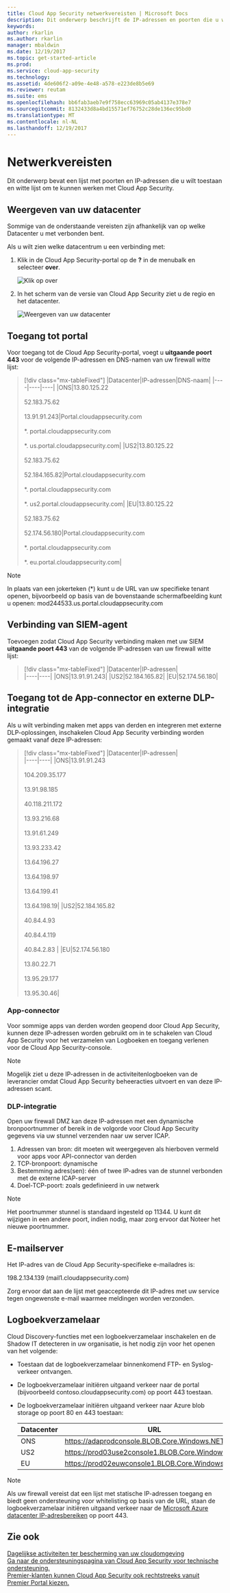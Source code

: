 ```yaml
---
title: Cloud App Security netwerkvereisten | Microsoft Docs
description: Dit onderwerp beschrijft de IP-adressen en poorten die u wilt openen om te werken met Cloud App Security.
keywords: 
author: rkarlin
ms.author: rkarlin
manager: mbaldwin
ms.date: 12/19/2017
ms.topic: get-started-article
ms.prod: 
ms.service: cloud-app-security
ms.technology: 
ms.assetid: 4de606f2-a09e-4e48-a578-e223de8b5e69
ms.reviewer: reutam
ms.suite: ems
ms.openlocfilehash: bb6fab3aeb7e9f758ecc63969c05ab4137e378e7
ms.sourcegitcommit: 8132433d8a4bd15571ef76752c28de136ec95bd0
ms.translationtype: MT
ms.contentlocale: nl-NL
ms.lasthandoff: 12/19/2017
---
```

# <a name="network-requirements"></a>Netwerkvereisten

Dit onderwerp bevat een lijst met poorten en IP-adressen die u wilt toestaan en witte lijst om te kunnen werken met Cloud App Security. 


## <a name="view-your-data-center"></a>Weergeven van uw datacenter

Sommige van de onderstaande vereisten zijn afhankelijk van op welke Datacenter u met verbonden bent. 

Als u wilt zien welke datacentrum u een verbinding met:

1. Klik in de Cloud App Security-portal op de **?** in de menubalk en selecteer **over**. 

    ![Klik op over](./media/about-menu.png)

2. In het scherm van de versie van Cloud App Security ziet u de regio en het datacenter.

    ![Weergeven van uw datacenter](./media/data-center.png)

## <a name="portal-access"></a>Toegang tot portal

Voor toegang tot de Cloud App Security-portal, voegt u **uitgaande poort 443** voor de volgende IP-adressen en DNS-namen van uw firewall witte lijst:  


> [!div class="mx-tableFixed"]
|Datacenter|IP-adressen|DNS-naam|
|----|----|----|
|ONS|13.80.125.22<br></br>52.183.75.62<br></br>13.91.91.243|Portal.cloudappsecurity.com<br></br>\*. portal.cloudappsecurity.com <br></br>\*. us.portal.cloudappsecurity.com|
|US2|13.80.125.22<br></br>52.183.75.62<br></br>52.184.165.82|Portal.cloudappsecurity.com<br></br>\*. portal.cloudappsecurity.com <br></br>\*. us2.portal.cloudappsecurity.com|
|EU|13.80.125.22<br></br>52.183.75.62<br></br>52.174.56.180|Portal.cloudappsecurity.com<br></br>\*. portal.cloudappsecurity.com <br></br>\*. eu.portal.cloudappsecurity.com|


>[!NOTE]
>In plaats van een jokerteken (\*) kunt u de URL van uw specifieke tenant openen, bijvoorbeeld op basis van de bovenstaande schermafbeelding kunt u openen: mod244533.us.portal.cloudappsecurity.com

## <a name="siem-agent-connection"></a>Verbinding van SIEM-agent

Toevoegen zodat Cloud App Security verbinding maken met uw SIEM **uitgaande poort 443** van de volgende IP-adressen van uw firewall witte lijst:  


> [!div class="mx-tableFixed"]
|Datacenter|IP-adressen|  
|----|----|
|ONS|13.91.91.243|
|US2|52.184.165.82|
|EU|52.174.56.180|

## <a name="app-connector-access-and-external-dlp-integration"></a>Toegang tot de App-connector en externe DLP-integratie

Als u wilt verbinding maken met apps van derden en integreren met externe DLP-oplossingen, inschakelen Cloud App Security verbinding worden gemaakt vanaf deze IP-adressen:


> [!div class="mx-tableFixed"]
|Datacenter|IP-adressen|  
|----|----|
|ONS|13.91.91.243 <br></br> 104.209.35.177 <br></br> 13.91.98.185 <br></br> 40.118.211.172 <br></br> 13.93.216.68 <br></br> 13.91.61.249 <br></br> 13.93.233.42 <br></br> 13.64.196.27 <br></br> 13.64.198.97 <br></br> 13.64.199.41 <br></br> 13.64.198.19|
|US2|52.184.165.82<br></br> 40.84.4.93 <br></br> 40.84.4.119 <br></br> 40.84.2.83 |
|EU|52.174.56.180<br></br>13.80.22.71<br></br>13.95.29.177<br></br>13.95.30.46|


### <a name="app-connector"></a>App-connector
Voor sommige apps van derden worden geopend door Cloud App Security, kunnen deze IP-adressen worden gebruikt om in te schakelen van Cloud App Security voor het verzamelen van Logboeken en toegang verlenen voor de Cloud App Security-console. 

> [!NOTE]
>Mogelijk ziet u deze IP-adressen in de activiteitenlogboeken van de leverancier omdat Cloud App Security beheeracties uitvoert en van deze IP-adressen scant. 
  

### <a name="dlp-integration"></a>DLP-integratie

Open uw firewall DMZ kan deze IP-adressen met een dynamische bronpoortnummer of bereik in de volgorde voor Cloud App Security gegevens via uw stunnel verzenden naar uw server ICAP. 

1.  Adressen van bron: dit moeten wit weergegeven als hierboven vermeld voor apps voor API-connector van derden
2.  TCP-bronpoort: dynamische
3.  Bestemming adres(sen): één of twee IP-adres van de stunnel verbonden met de externe ICAP-server
4.  Doel-TCP-poort: zoals gedefinieerd in uw netwerk

> [!NOTE] 
> Het poortnummer stunnel is standaard ingesteld op 11344. U kunt dit wijzigen in een andere poort, indien nodig, maar zorg ervoor dat Noteer het nieuwe poortnummer.

## <a name="email-server"></a>E-mailserver

Het IP-adres van de Cloud App Security-specifieke e-mailadres is: 

198.2.134.139 (mail1.cloudappsecurity.com)

Zorg ervoor dat aan de lijst met geaccepteerde dit IP-adres met uw service tegen ongewenste e-mail waarmee meldingen worden verzonden.
    
## <a name="log-collector"></a>Logboekverzamelaar 

Cloud Discovery-functies met een logboekverzamelaar inschakelen en de Shadow IT detecteren in uw organisatie, is het nodig zijn voor het openen van het volgende:

- Toestaan dat de logboekverzamelaar binnenkomend FTP- en Syslog-verkeer ontvangen.
- De logboekverzamelaar initiëren uitgaand verkeer naar de portal (bijvoorbeeld contoso.cloudappsecurity.com) op poort 443 toestaan.
- De logboekverzamelaar initiëren uitgaand verkeer naar Azure blob storage op poort 80 en 443 toestaan:
   
    |Datacenter|URL|
    |----|----|
    |ONS|https://adaprodconsole.BLOB.Core.Windows.NET/|
    |US2|https://prod03use2console1.BLOB.Core.Windows.NET/|
    |EU|https://prod02euwconsole1.BLOB.Core.Windows.NET/|

> [!NOTE]
> Als uw firewall vereist dat een lijst met statische IP-adressen toegang en biedt geen ondersteuning voor whitelisting op basis van de URL, staan de logboekverzamelaar initiëren uitgaand verkeer naar de [Microsoft Azure datacenter IP-adresbereiken](https://www.microsoft.com/download/details.aspx?id=41653) op poort 443.




## <a name="see-also"></a>Zie ook  
[Dagelijkse activiteiten ter bescherming van uw cloudomgeving](daily-activities-to-protect-your-cloud-environment.md)   
[Ga naar de ondersteuningspagina van Cloud App Security voor technische ondersteuning.](http://support.microsoft.com/oas/default.aspx?prid=16031)   
[Premier-klanten kunnen Cloud App Security ook rechtstreeks vanuit Premier Portal kiezen.](https://premier.microsoft.com/)  
  

   